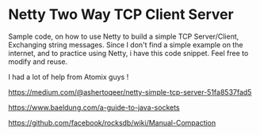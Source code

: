 # Netty Two Way TCP Client Server
Sample code, on how to use Netty to build a simple TCP Server/Client, Exchanging string messages.
Since I don't find a simple example on the internet, 
and to practice using Netty, i have this code snippet. Feel free to modify and reuse.

I had a lot of help from Atomix guys !


https://medium.com/@ashertoqeer/netty-simple-tcp-server-51fa8537fad5

https://www.baeldung.com/a-guide-to-java-sockets

https://github.com/facebook/rocksdb/wiki/Manual-Compaction
